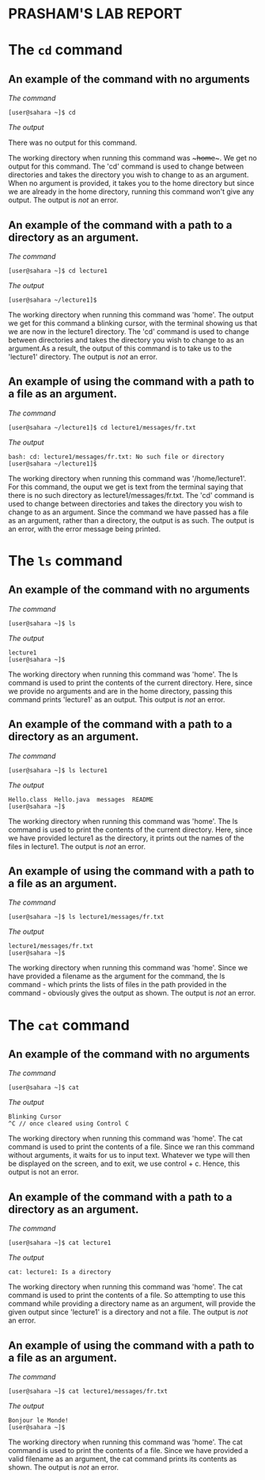 # PRASHAM'S LAB REPORT 

# The `cd` command

## An example of the command with no arguments

*The command*

    [user@sahara ~]$ cd

*The output*

There was no output for this command.

The working directory when running this command was ~~~home~~~. We get no output for this command. The 'cd' command is used to change between directories and takes the directory you wish to change to as an argument. When no argument is provided, it takes you to the home directory but since we are already in the home directory, running this command won't give any output. The output is *not* an error. 

## An example of the command with a path to a directory as an argument.

*The command*

    [user@sahara ~]$ cd lecture1

*The output*

    [user@sahara ~/lecture1]$ 

The working directory when running this command was 'home'. The output we get for this command a blinking cursor, with the terminal showing us that we are now in the lecture1 directory. The 'cd' command is used to change between directories and takes the directory you wish to change to as an argument.As a result, the output of this command is to take us to the 'lecture1' directory. The output is *not* an error. 

## An example of using the command with a path to a file as an argument.

*The command*

    [user@sahara ~/lecture1]$ cd lecture1/messages/fr.txt

*The output*

    bash: cd: lecture1/messages/fr.txt: No such file or directory
    [user@sahara ~/lecture1]$ 

The working directory when running this command was '/home/lecture1'. For this command, the ouput we get is text from the terminal saying that there is no such directory as lecture1/messages/fr.txt. The 'cd' command is used to change between directories and takes the directory you wish to change to as an argument. Since the command we have passed has a file as an argument, rather than a directory, the output is as such. The output is an error, with the error message being printed.

# The `ls` command

## An example of the command with no arguments

*The command*

    [user@sahara ~]$ ls

*The output*

    lecture1
    [user@sahara ~]$ 

The working directory when running this command was 'home'. The ls command is used to print the contents of the current directory. Here, since we provide no arguments and are in the home directory, passing this command prints 'lecture1' as an output. This output is *not* an error.

## An example of the command with a path to a directory as an argument.

*The command*

    [user@sahara ~]$ ls lecture1

*The output*

    Hello.class  Hello.java  messages  README
    [user@sahara ~]$ 

The working directory when running this command was 'home'. The ls command is used to print the contents of the current directory. Here, since we have provided lecture1 as the directory, it prints out the names of the files in lecture1. The output is *not* an error.

## An example of using the command with a path to a file as an argument.

*The command*

    [user@sahara ~]$ ls lecture1/messages/fr.txt

*The output*

    lecture1/messages/fr.txt
    [user@sahara ~]$ 

The working directory when running this command was 'home'. Since we have provided a filename as the argument for the command, the ls command - which prints the lists of files in the path provided in the command - obviously gives the output as shown. The output is *not* an error.


# The `cat` command

## An example of the command with no arguments

*The command*

    [user@sahara ~]$ cat

*The output*

    Blinking Cursor
    ^C // once cleared using Control C

The working directory when running this command was 'home'. The cat command is used to print the contents of a file. Since we ran this command without arguments, it waits for us to input text. Whatever we type will then be displayed on the screen, and to exit, we use control + c. Hence, this output is not an error. 

## An example of the command with a path to a directory as an argument.

*The command*

    [user@sahara ~]$ cat lecture1

*The output*

    cat: lecture1: Is a directory

The working directory when running this command was 'home'. The cat command is used to print the contents of a file. So attempting to use this command while providing a directory name as an argument, will provide the given output since 'lecture1' is a directory and not a file. The output is *not* an error.

## An example of using the command with a path to a file as an argument.

*The command*

    [user@sahara ~]$ cat lecture1/messages/fr.txt

*The output*

    Bonjour le Monde!
    [user@sahara ~]$ 

The working directory when running this command was 'home'. The cat command is used to print the contents of a file. Since we have provided a valid filename as an argument, the cat command prints its contents as shown. The output is *not* an error.




